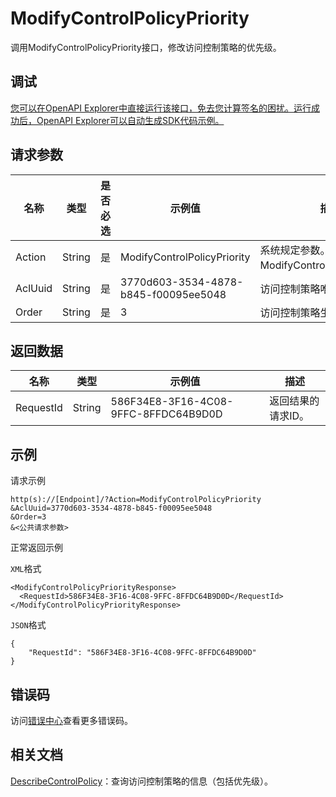# ModifyControlPolicyPriority

调用ModifyControlPolicyPriority接口，修改访问控制策略的优先级。

## 调试

[您可以在OpenAPI Explorer中直接运行该接口，免去您计算签名的困扰。运行成功后，OpenAPI Explorer可以自动生成SDK代码示例。](https://api.aliyun.com/#product=Cloudfw&api=ModifyControlPolicyPriority&type=RPC&version=2017-12-07)

## 请求参数

|名称|类型|是否必选|示例值|描述|
|--|--|----|---|--|
|Action|String|是|ModifyControlPolicyPriority|系统规定参数。取值：ModifyControlPolicyPriority。 |
|AclUuid|String|是|3770d603-3534-4878-b845-f00095ee5048|访问控制策略唯一标识。 |
|Order|String|是|3|访问控制策略生效的优先级。 |

## 返回数据

|名称|类型|示例值|描述|
|--|--|---|--|
|RequestId|String|586F34E8-3F16-4C08-9FFC-8FFDC64B9D0D|返回结果的请求ID。 |

## 示例

请求示例

```
http(s)://[Endpoint]/?Action=ModifyControlPolicyPriority
&AclUuid=3770d603-3534-4878-b845-f00095ee5048
&Order=3
&<公共请求参数>
```

正常返回示例

`XML`格式

```
<ModifyControlPolicyPriorityResponse>
  <RequestId>586F34E8-3F16-4C08-9FFC-8FFDC64B9D0D</RequestId>
</ModifyControlPolicyPriorityResponse>
```

`JSON`格式

```
{
    "RequestId": "586F34E8-3F16-4C08-9FFC-8FFDC64B9D0D"
}
```

## 错误码

访问[错误中心](https://error-center.aliyun.com/status/product/Cloudfw)查看更多错误码。

## 相关文档

[DescribeControlPolicy](~~138866~~)：查询访问控制策略的信息（包括优先级）。

